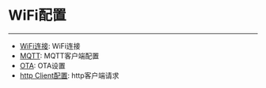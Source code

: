 # WiFi配置
----

- [WiFi连接](./WiFi-Init.md): WiFi连接
- [MQTT](./MQTT.md): MQTT客户端配置
- [OTA](./OTA/Readme.md): OTA设置
- [http Client配置](./Http-Client.md): http客户端请求